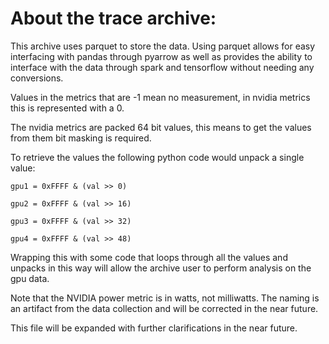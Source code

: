 # About the trace archive:

This archive uses parquet to store the data. Using parquet allows for easy interfacing with pandas through pyarrow as well as provides the ability to interface with the data through spark and tensorflow without needing any conversions.

Values in the metrics that are -1 mean no measurement, in nvidia metrics this is represented with a 0.

The nvidia metrics are packed 64 bit values, this means to get the values from them bit masking is required.

To retrieve the values the following python code would unpack a single value:

    gpu1 = 0xFFFF & (val >> 0)
    
    gpu2 = 0xFFFF & (val >> 16)
    
    gpu3 = 0xFFFF & (val >> 32)
    
    gpu4 = 0xFFFF & (val >> 48)
    
Wrapping this with some code that loops through all the values and unpacks in this way will allow the archive user to perform analysis on the gpu data.

Note that the NVIDIA power metric is in watts, not milliwatts. The naming is an artifact from the data collection and will be corrected in the near future.

This file will be expanded with further clarifications in the near future.
